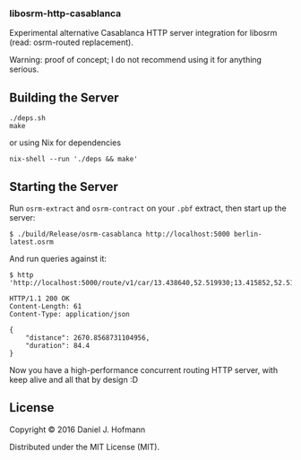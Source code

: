 ### libosrm-http-casablanca

Experimental alternative Casablanca HTTP server integration for libosrm (read: osrm-routed replacement).

Warning: proof of concept; I do not recommend using it for anything serious.


## Building the Server

    ./deps.sh
    make

or using Nix for dependencies

    nix-shell --run './deps && make'


## Starting the Server

Run `osrm-extract` and `osrm-contract` on your `.pbf` extract, then start up the server:

    $ ./build/Release/osrm-casablanca http://localhost:5000 berlin-latest.osrm

And run queries against it:

    $ http 'http://localhost:5000/route/v1/car/13.438640,52.519930;13.415852,52.513191'

    HTTP/1.1 200 OK
    Content-Length: 61
    Content-Type: application/json
    
    {
        "distance": 2670.8568731104956, 
        "duration": 84.4
    }

Now you have a high-performance concurrent routing HTTP server, with keep alive and all that by design :D


## License

Copyright © 2016 Daniel J. Hofmann

Distributed under the MIT License (MIT).

